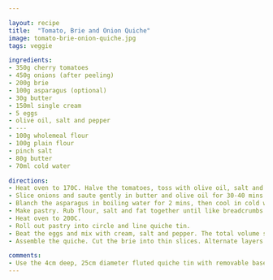 ```yaml
---

layout: recipe
title:  "Tomato, Brie and Onion Quiche"
image: tomato-brie-onion-quiche.jpg
tags: veggie

ingredients:
- 350g cherry tomatoes
- 450g onions (after peeling)
- 200g brie
- 100g asparagus (optional)
- 30g butter
- 150ml single cream
- 5 eggs
- olive oil, salt and pepper
- ---
- 100g wholemeal flour
- 100g plain flour
- pinch salt
- 80g butter
- 70ml cold water

directions:
- Heat oven to 170C. Halve the tomatoes, toss with olive oil, salt and pepper. Tip onto baking tray lined with greaseproof paper and place in oven for 30-40 mins.
- Slice onions and saute gently in butter and olive oil for 30-40 mins until soft and translucent.
- Blanch the asparagus in boiling water for 2 mins, then cool in cold water. Drain.
- Make pastry. Rub flour, salt and fat together until like breadcrumbs with no lumps. Mix in the water and form into a ball. Cover with clingfilm and place in fridge for 30 mins.
- Heat oven to 200C.
- Roll out pastry into circle and line quiche tin.
- Beat the eggs and mix with cream, salt and pepper. The total volume should be 3/4 pint.
- Assemble the quiche. Cut the brie into thin slices. Alternate layers of brie, onions and tomatoes to fill the pastry. Arrange the asparagus on top. Gently pour in the egg mixture. Place in the oven for 25-30 mins until golden brown and firm.

comments: 
- Use the 4cm deep, 25cm diameter fluted quiche tin with removable base.
---
```

